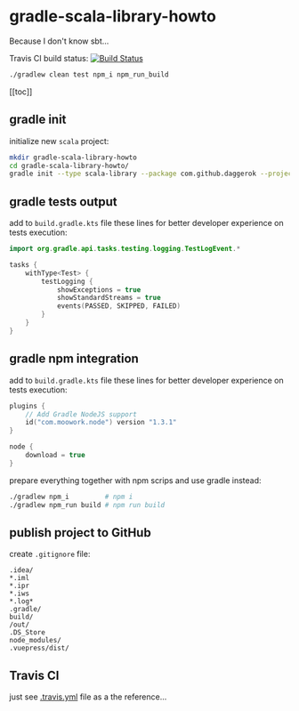 # gradle-scala-library-howto
Because I don't know sbt...

Travis CI build status: [![Build Status](https://travis-ci.org/daggerok/gradle-scala-library-howto.svg?branch=master)](https://travis-ci.org/daggerok/gradle-scala-library-howto)

```bash
./gradlew clean test npm_i npm_run_build
```

[[toc]]

## gradle init

initialize new `scala` project:

```bash
mkdir gradle-scala-library-howto
cd gradle-scala-library-howto/
gradle init --type scala-library --package com.github.daggerok --project-name gradle-scala-library-howto --dsl kotlin
```

## gradle tests output

add to `build.gradle.kts` file these lines for better developer experience on tests execution:

```kotlin
import org.gradle.api.tasks.testing.logging.TestLogEvent.*

tasks {
    withType<Test> {
        testLogging {
            showExceptions = true
            showStandardStreams = true
            events(PASSED, SKIPPED, FAILED)
        }
    }
}
```

## gradle npm integration

add to `build.gradle.kts` file these lines for better developer experience on tests execution:

```kotlin
plugins {
    // Add Gradle NodeJS support
    id("com.moowork.node") version "1.3.1"
}

node {
    download = true
}
```

prepare everything together with npm scrips and use gradle instead:

```bash
./gradlew npm_i         # npm i
./gradlew npm_run build # npm run build
```

## publish project to GitHub

create `.gitignore` file:

```git
.idea/
*.iml
*.ipr
*.iws
*.log*
.gradle/
build/
/out/
.DS_Store
node_modules/
.vuepress/dist/
```

## Travis CI

just see [.travis.yml](.travis.yml) file as a the reference...
